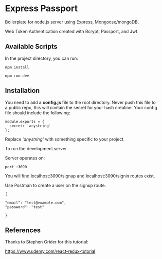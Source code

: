 # Express Passport

Boilerplate for node.js server using Express, Mongoose/mongoDB.

Web Token Authentication created with Bcrypt, Passport, and Jwt.

## Available Scripts

In the project directory, you can run:

```
npm install
```

```
npm run dev
```

## Installation

You need to add a **config.js** file to the root directory. Never push this file to a public repo, this will contain the secret for your hash creation. Your config file should include the following:

```
module.exports = {
  secret: 'anystring'
};
```

Replace _'anystring'_ with something specific to your project.

To run the development server

Server operates on:

```
port :3090
```

You will find localhost:3090/signup and localhost:3090/signin routes exist.

Use Postman to create a user on the signup route.

```
{

"email": "test@example.com",
"password": "test"

}
```

## References

Thanks to Stephen Grider for this tutorial:

https://www.udemy.com/react-redux-tutorial

```

```
